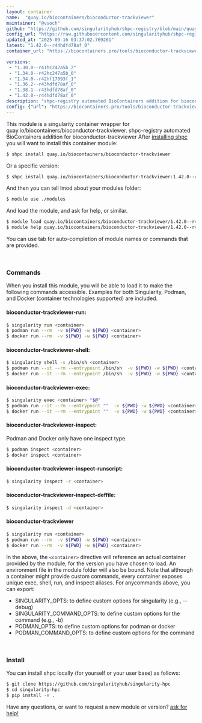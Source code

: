 ```yaml
---
layout: container
name:  "quay.io/biocontainers/bioconductor-trackviewer"
maintainer: "@vsoch"
github: "https://github.com/singularityhub/shpc-registry/blob/main/quay.io/biocontainers/bioconductor-trackviewer/container.yaml"
config_url: "https://raw.githubusercontent.com/singularityhub/shpc-registry/main/quay.io/biocontainers/bioconductor-trackviewer/container.yaml"
updated_at: "2025-09-16 03:37:02.769261"
latest: "1.42.0--r44hdfd78af_0"
container_url: "https://biocontainers.pro/tools/bioconductor-trackviewer"

versions:
 - "1.30.0--r41hc247a5b_2"
 - "1.34.0--r42hc247a5b_0"
 - "1.34.0--r42hf17093f_1"
 - "1.36.2--r43hdfd78af_0"
 - "1.38.1--r43hdfd78af_0"
 - "1.42.0--r44hdfd78af_0"
description: "shpc-registry automated BioContainers addition for bioconductor-trackviewer"
config: {"url": "https://biocontainers.pro/tools/bioconductor-trackviewer", "maintainer": "@vsoch", "description": "shpc-registry automated BioContainers addition for bioconductor-trackviewer", "latest": {"1.42.0--r44hdfd78af_0": "sha256:1d14a0c7dca7d6263dfe5b6659666fdb6309f71d30f86ad7ca18fc0a3249fc09"}, "tags": {"1.30.0--r41hc247a5b_2": "sha256:03e7509cc2f6f2ac3e93d8317297c70058df55d0ccb9004a4a52b67cfb971b33", "1.34.0--r42hc247a5b_0": "sha256:3fe65bedd670cfff11f444724b9c21c68c021ff417b994ca98f222a495e6b696", "1.34.0--r42hf17093f_1": "sha256:0ea18c0f9803062563d8cb9514870d6a83d21f460ddb5ab94241027e8b826da5", "1.36.2--r43hdfd78af_0": "sha256:c97c3fc250d43da18d827357429b853c54dc72c00d0edfa51f27b05b6bcfb041", "1.38.1--r43hdfd78af_0": "sha256:39b88b2e9070371bde553bcbc496866d5fb2f9df7719a09819d95906a5e1638d", "1.42.0--r44hdfd78af_0": "sha256:1d14a0c7dca7d6263dfe5b6659666fdb6309f71d30f86ad7ca18fc0a3249fc09"}, "docker": "quay.io/biocontainers/bioconductor-trackviewer"}
---
```


This module is a singularity container wrapper for quay.io/biocontainers/bioconductor-trackviewer.
shpc-registry automated BioContainers addition for bioconductor-trackviewer
After [installing shpc](#install) you will want to install this container module:


```bash
$ shpc install quay.io/biocontainers/bioconductor-trackviewer
```

Or a specific version:

```bash
$ shpc install quay.io/biocontainers/bioconductor-trackviewer:1.42.0--r44hdfd78af_0
```

And then you can tell lmod about your modules folder:

```bash
$ module use ./modules
```

And load the module, and ask for help, or similar.

```bash
$ module load quay.io/biocontainers/bioconductor-trackviewer/1.42.0--r44hdfd78af_0
$ module help quay.io/biocontainers/bioconductor-trackviewer/1.42.0--r44hdfd78af_0
```

You can use tab for auto-completion of module names or commands that are provided.

<br>

### Commands

When you install this module, you will be able to load it to make the following commands accessible.
Examples for both Singularity, Podman, and Docker (container technologies supported) are included.

#### bioconductor-trackviewer-run:

```bash
$ singularity run <container>
$ podman run --rm  -v ${PWD} -w ${PWD} <container>
$ docker run --rm  -v ${PWD} -w ${PWD} <container>
```

#### bioconductor-trackviewer-shell:

```bash
$ singularity shell -s /bin/sh <container>
$ podman run --it --rm --entrypoint /bin/sh  -v ${PWD} -w ${PWD} <container>
$ docker run --it --rm --entrypoint /bin/sh  -v ${PWD} -w ${PWD} <container>
```

#### bioconductor-trackviewer-exec:

```bash
$ singularity exec <container> "$@"
$ podman run --it --rm --entrypoint ""  -v ${PWD} -w ${PWD} <container> "$@"
$ docker run --it --rm --entrypoint ""  -v ${PWD} -w ${PWD} <container> "$@"
```

#### bioconductor-trackviewer-inspect:

Podman and Docker only have one inspect type.

```bash
$ podman inspect <container>
$ docker inspect <container>
```

#### bioconductor-trackviewer-inspect-runscript:

```bash
$ singularity inspect -r <container>
```

#### bioconductor-trackviewer-inspect-deffile:

```bash
$ singularity inspect -d <container>
```



#### bioconductor-trackviewer

```bash
$ singularity run <container>
$ podman run --rm  -v ${PWD} -w ${PWD} <container>
$ docker run --rm  -v ${PWD} -w ${PWD} <container>
```


In the above, the `<container>` directive will reference an actual container provided
by the module, for the version you have chosen to load. An environment file in the
module folder will also be bound. Note that although a container
might provide custom commands, every container exposes unique exec, shell, run, and
inspect aliases. For anycommands above, you can export:

 - SINGULARITY_OPTS: to define custom options for singularity (e.g., --debug)
 - SINGULARITY_COMMAND_OPTS: to define custom options for the command (e.g., -b)
 - PODMAN_OPTS: to define custom options for podman or docker
 - PODMAN_COMMAND_OPTS: to define custom options for the command

<br>

### Install

You can install shpc locally (for yourself or your user base) as follows:

```bash
$ git clone https://github.com/singularityhub/singularity-hpc
$ cd singularity-hpc
$ pip install -e .
```

Have any questions, or want to request a new module or version? [ask for help!](https://github.com/singularityhub/singularity-hpc/issues)